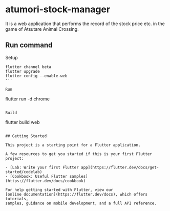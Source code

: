 # atumori-stock-manager

It is a web application that performs the record of the stock price etc. in the game of Atsutare Animal Crossing.

## Run command

Setup
```
flutter channel beta
flutter upgrade
flutter config --enable-web
'''

Run
```
flutter run -d chrome
```

Build
```
flutter build web
```

## Getting Started

This project is a starting point for a Flutter application.

A few resources to get you started if this is your first Flutter project:

- [Lab: Write your first Flutter app](https://flutter.dev/docs/get-started/codelab)
- [Cookbook: Useful Flutter samples](https://flutter.dev/docs/cookbook)

For help getting started with Flutter, view our
[online documentation](https://flutter.dev/docs), which offers tutorials,
samples, guidance on mobile development, and a full API reference.
